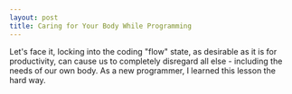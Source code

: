 ```yaml
---
layout: post
title: Caring for Your Body While Programming
---
```


Let's face it, locking into the coding "flow" state, as desirable as it is for productivity, can cause us to completely disregard all else - including the needs of our own body.  As a new programmer, I learned this lesson the hard way.